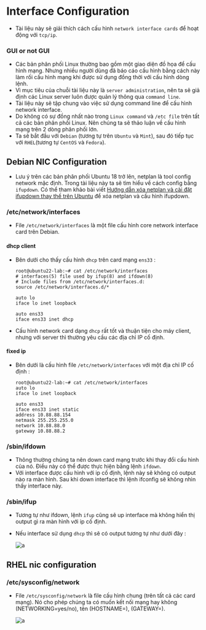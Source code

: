 # Interface Configuration

- Tài liệu này sẽ giải thích cách cấu hình `network interface cards` để hoạt động với `tcp/ip`.

### GUI or not GUI

- Các bản phân phối Linux thường bao gồm một giao diện đồ họa để cấu hình mạng. Nhưng nhiều người dùng đã báo cáo cấu hình bằng cách này làm rối cấu hình mạng khi được sử dụng đồng thời với cấu hình dòng lệnh. 
- Vì mục tiêu của chuỗi tài liệu này là `server administration`, nên ta sẽ giả định các Linux server luôn được quản lý thông qua `command line`.
- Tài liệu này sẽ tập chung vào việc sử dụng command line để cấu hình network interface.
- Do không có sự đồng nhất nào trong `Linux command` và `/etc file` trên tất cả các bản phân phối Linux. Nên chúng ta sẽ thảo luận về cấu hình mạng trên 2 dòng phân phối lớn.
- Ta sẽ bắt đầu với `Debian` (tương tự trên `Ubuntu` và `Mint`), sau đó tiếp tục với `RHEL`(tương tự `CentOS` và `Fedora`).

## Debian NIC Configuration

- Lưu ý trên các bản phân phối Ubuntu 18 trở lên, netplan là tool config network mặc định. Trong tài liệu này ta sẽ tìm hiểu về cách config bằng `ifupdown`. Có thể tham khảo bài viết [Hướng dẫn xóa netplan và cài đặt ifupdown thay thế trên Ubuntu](https://news.cloud365.vn/huong-dan-xoa-netplan-va-cai-dat-ifupdown-thay-the-tren-ubuntu-18-04/) để xóa netplan và cấu hình ifupdown.

### /etc/network/interfaces

- File `/etc/network/interfaces` là một file cấu hình core network interface card trên Debian.

#### dhcp client

- Bên dưới cho thấy cấu hình `dhcp` trên card mạng `ens33` :
    ```
    root@ubuntu22-lab:~# cat /etc/network/interfaces
    # interfaces(5) file used by ifup(8) and ifdown(8)
    # Include files from /etc/network/interfaces.d:
    source /etc/network/interfaces.d/*

    auto lo
    iface lo inet loopback

    auto ens33
    iface ens33 inet dhcp
    ```

- Cấu hình network card dạng `dhcp` rất tốt và thuận tiện cho máy client, nhưng với server thì thường yêu cầu các địa chỉ IP cố định.

#### fixed ip

- Bên dưới là cấu hình file `/etc/network/interfaces` với một địa chỉ IP cố định :
    ```
    root@ubuntu22-lab:~# cat /etc/network/interfaces
    auto lo
    iface lo inet loopback

    auto ens33
    iface ens33 inet static
    address 10.88.88.154
    netmask 255.255.255.0
    network 10.88.88.0
    gateway 10.88.88.2
    ```

### /sbin/ifdown

- Thông thường chúng ta nên down card mạng trước khi thay đổi cấu hình của nó. Điều này có thể được thực hiện bằng lệnh `ifdown`.
- Với interface được cấu hình với ip cố định, lệnh này sẽ không có output nào ra màn hình. Sau khi down interface thì lệnh ifconfig sẽ không nhìn thấy interface này.

### /sbin/ifup

- Tương tự như ifdown, lệnh `ifup` cũng sẽ up interface mà không hiển thị output gì ra màn hình với ip cố định.
- Nếu interface sử dụng `dhcp` thì sẽ có output tương tự như dưới đây :
    
    ![a](https://imgur.com/nrcLGvL.png)

## RHEL nic configuration

### /etc/sysconfig/network

- File `/etc/sysconfig/network` là file cấu hình chung (trên tất cả các card mạng). Nó cho phép chúng ta có muốn kết nối mạng hay không (NETWORKING=yes/no), tên (HOSTNAME=), (GATEWAY=).

    ![a]()